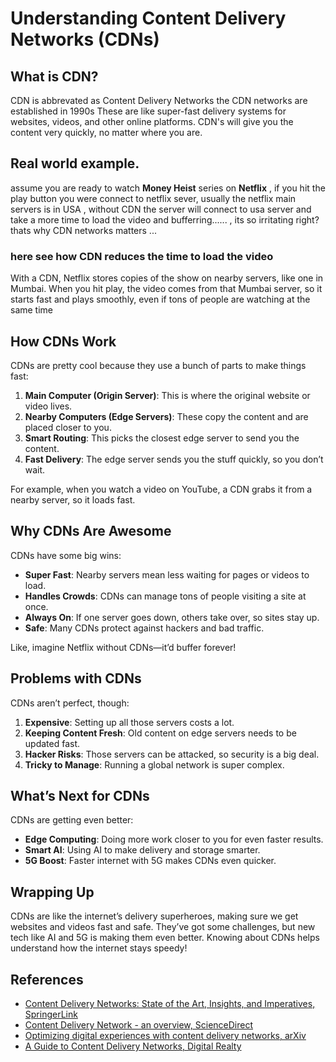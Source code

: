 # Understanding Content Delivery Networks (CDNs)

## What is CDN?
CDN is abbrevated as Content Delivery Networks
the CDN networks are established in 1990s 
These are like super-fast delivery systems for websites, videos, and other online platforms. CDN's will give you the content very quickly, no matter where you are. 
## Real world example.
assume you are ready to watch **Money Heist** series on **Netflix** , if you hit the play button you were connect to netflix sever, usually  the netflix main servers is in USA , without CDN the server will connect to usa server and take a more time to load the video and bufferring...... , its so irritating right?
thats why CDN networks matters ...

### here see how CDN reduces the time to load the video

 With a CDN, Netflix stores copies of the show on nearby servers, like one in Mumbai. When you hit play, the video comes from that Mumbai server, so it starts fast and plays smoothly, even if tons of people are watching at the same time   

## How CDNs Work
CDNs are pretty cool because they use a bunch of parts to make things fast:

1. **Main Computer (Origin Server)**: This is where the original website or video lives.
2. **Nearby Computers (Edge Servers)**: These copy the content and are placed closer to you.
3. **Smart Routing**: This picks the closest edge server to send you the content.
4. **Fast Delivery**: The edge server sends you the stuff quickly, so you don’t wait.

For example, when you watch a video on YouTube, a CDN grabs it from a nearby server, so it loads fast.

## Why CDNs Are Awesome
CDNs have some big wins:

* **Super Fast**: Nearby servers mean less waiting for pages or videos to load.
* **Handles Crowds**: CDNs can manage tons of people visiting a site at once.
* **Always On**: If one server goes down, others take over, so sites stay up.
* **Safe**: Many CDNs protect against hackers and bad traffic.

Like, imagine Netflix without CDNs—it’d buffer forever!

## Problems with CDNs
CDNs aren’t perfect, though:

1. **Expensive**: Setting up all those servers costs a lot.
2. **Keeping Content Fresh**: Old content on edge servers needs to be updated fast.
3. **Hacker Risks**: Those servers can be attacked, so security is a big deal.
4. **Tricky to Manage**: Running a global network is super complex.

## What’s Next for CDNs
CDNs are getting even better:

* **Edge Computing**: Doing more work closer to you for even faster results.
* **Smart AI**: Using AI to make delivery and storage smarter.
* **5G Boost**: Faster internet with 5G makes CDNs even quicker.

## Wrapping Up
CDNs are like the internet’s delivery superheroes, making sure we get websites and videos fast and safe. They’ve got some challenges, but new tech like AI and 5G is making them even better. Knowing about CDNs helps understand how the internet stays speedy!

## References
* [Content Delivery Networks: State of the Art, Insights, and Imperatives, SpringerLink](https://link.springer.com/chapter/10.1007/978-3-540-77887-5_1)
* [Content Delivery Network - an overview, ScienceDirect](https://www.sciencedirect.com/topics/computer-science/content-delivery-network)
* [Optimizing digital experiences with content delivery networks, arXiv](https://arxiv.org/abs/2501.06428)
* [A Guide to Content Delivery Networks, Digital Realty](https://www.digitalrealty.asia/resources/articles/a-guide-to-content-delivery-networks)